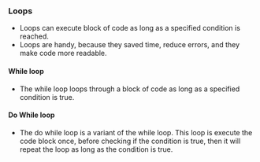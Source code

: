 ### Loops
* Loops can execute block of code as long as a specified condition is reached.
* Loops are handy, because they saved time, reduce errors, and they make code more readable.

#### While loop
* The while loop loops through a block of code as long as a specified condition is true.

#### Do While loop
* The do while loop is a variant of the while loop. This loop is execute the code block once, before checking if the condition is true, then it will repeat the loop as long as the condition is true.